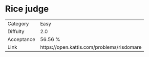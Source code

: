 # Rice judge

<table>
    <tr>
        <td>Category</td>
        <td>Easy</td>
    </tr>
    <tr>
        <td>Diffulty</td>
        <td>2.0</td>
    </tr>
    <tr>
        <td>Acceptance</td>
        <td>56.56 %</td>
    </tr>
    <tr>
        <td>Link</td>
        <td>https://open.kattis.com/problems/risdomare</td>
    </tr>
</table>